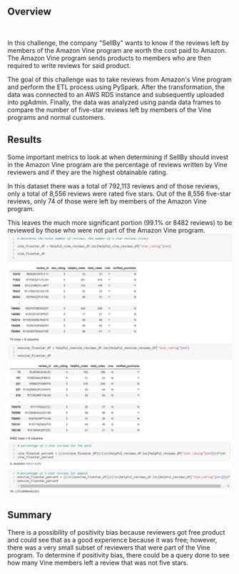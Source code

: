 ## Overview
</br>

In this challenge, the company "SellBy" wants to know if the reviews left by members of the Amazon Vine program are worth the cost paid to Amazon.
The Amazon Vine program sends products to members who are then required to write reviews for said product.</br>


The goal of this challenge was to take reviews from Amazon's Vine program and perform the ETL process using PySpark.
After the transformation, the data was connected to an AWS RDS instance and subsequently uploaded into pgAdmin.
Finally, the data was analyzed using panda data frames to compare the number of five-star reviews left by members of the Vine programs and normal customers. </br>  

## Results

Some important metrics to look at when determining if SellBy should invest in the Amazon Vine program are the percentage of reviews
written by Vine reviewers and if they are the highest obtainable rating.</br>

In this dataset there was a total of 792,113 reviews and of those reviews, only a total of 8,556 reviews were rated five stars.
Out of the 8,556 five-star reviews, only 74 of those were left by members of the Amazon Vine program.</br>

This leaves the much more significant portion (99.1% or 8482 reviews) to be reviewed by those who were not part of the Amazon Vine program.</br>
![vine_fivestar](https://github.com/Paul-Lecander/Amazon_Vine_Analysis/blob/main/Images/vine_fivestar.png)</br>
![nonvine_fivestar](https://github.com/Paul-Lecander/Amazon_Vine_Analysis/blob/main/Images/nonvine_fivestar.png)</br>
![fivestar_percentage](https://github.com/Paul-Lecander/Amazon_Vine_Analysis/blob/main/Images/fivestar_percentage.png)</br>

## Summary

There is a possibility of positivity bias because reviewers got free product and could see that as a good experience because it was free; however, there was a very small subset of reviewers that were part of the Vine program.
To determine if positivity bias, there could be a query done to see how many Vine members left a review that was not five stars.
